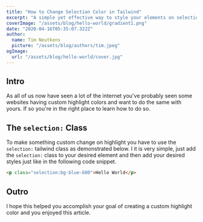 ```yaml
---
title: "How to Change Selection Color in Tailwind"
excerpt: "A simple yet effective way to style your elements on selection"
coverImage: "/assets/blog/hello-world/gradient1.png"
date: "2020-04-16T05:35:07.322Z"
author:
  name: Tim Neutkens
  picture: "/assets/blog/authors/tim.jpeg"
ogImage:
  url: "/assets/blog/hello-world/cover.jpg"
---
```

## Intro
As all of us now have seen a lot of the internet you've probably seen some websites having custom highlight colors and want to do the same with yours. If so you're in the right place to learn how to do so.

## The `selection:` Class
To make something custom change on highlight you have to use the `selection:` tailwind class as demonstrated below. I it is very simple, just add the `selection:` class to your desired element and then add your desired styles just like in the following code snippet.

```HTML
<p class="selection:bg-blue-600">Hello World</p>
```
## Outro
I hope this helped you accomplish your goal of creating a custom highlight color and you enjoyed this article.
